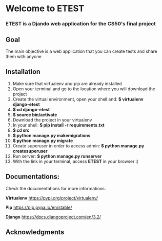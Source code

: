 # Welcome to ETEST
### ETEST is a Djando web application for the CS50's final project 

## Goal
The main objective is a web application that you can create tests and share them with anyone

## Installation
1.	Make sure that virtualenv and pip are already installed
2.	Open your terminal and go to the location where you will download the project
3.	Create the virtual environment, open your shell and: **$ virtualenv django-etest**
4.	**$ cd django-etest**
5.	**$ source bin/activate**
6.	Download the project in your virtualenv
7.	In your shell: **$ pip install -r requirements.txt**
8.	**$ cd src**
9. 	**$ python manage.py makemigrations**
10.	**$ python manage.py migrate**
11.	Create superuser in order to access admin: **$ python manage.py createsuperuser**
12. Run server: **$ python manage.py runserver**
13. With the link in your terminal, access **ETEST** in your browser :)

## Documentations:
Check the documentations for more informations:

**Virtualenv** https://pypi.org/project/virtualenv/

**Pip** https://pip.pypa.io/en/stable/

**Django** https://docs.djangoproject.com/en/3.2/

## Acknowledgments



